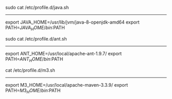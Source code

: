sudo cat /etc/profile.d/java.sh
*****
export JAVA_HOME=/usr/lib/jvm/java-8-openjdk-amd64
export PATH=$JAVA_HOME/bin:$PATH

sudo cat /etc/profile.d/ant.sh
*******************************************
export ANT_HOME=/usr/local/apache-ant-1.9.7/
export PATH=$ANT_HOME/bin:$PATH

cat /etc/profile.d/m3.sh
*******************************************
export M3_HOME=/usr/local/apache-maven-3.3.9/
export PATH=$M3_HOME/bin:$PATH

